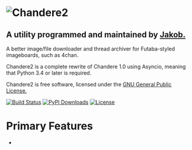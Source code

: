 ![Chandere2](https://raw.github.com/TsarFox/chandere2/master/Chandere2_Logo.png "Chandere2")
========
## A utility programmed and maintained by [Jakob.](http://tsar-fox.com/)
A better image/file downloader and thread archiver for Futaba-styled imageboards, such as 4chan.

Chandere2 is a complete rewrite of Chandere 1.0 using Asyncio, meaning that Python 3.4 or later is required.

Chandere2 is free software, licensed under the [GNU General Public License.](http://gnu.org/licenses/gpl.html)

[![Build Status](https://travis-ci.org/TsarFox/chandere2.svg?branch=master)](https://travis-ci.org/TsarFox/chandere2)  [![PyPI Downloads](https://img.shields.io/pypi/dm/Chandere2.svg)](https://pypi.python.org/pypi/Chandere2/)  [![License](https://img.shields.io/github/license/tsarfox/chandere2.svg)](https://www.gnu.org/licenses/gpl.html)


Primary Features
================

* 
